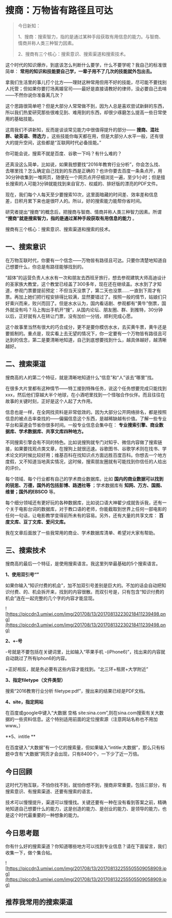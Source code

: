 # 搜商：万物皆有路径且可达

> 今日新知：
> 
> 1、搜商：搜索智力，指的是通过某种手段获取有用信息的能力。与智商、情商并称人类三种智力因素。
> 
> 2、搜商有三个核心：搜索意识、搜索渠道和搜索技术。

这个时代的知识爆炸，到底该怎么判断什么要学，什么不要学呢？我自己的标准很简单： **常用的知识和技能要自己学，一辈子用不了几次的技能就外包出去。**

拿我们生活里的事儿打个比方——理财这种常用但用不好的技能，尽可能不要找别人托管；但如果你要打场离婚官司——最好是直接请教好的律师，没必要自己去啃——不然你说你准备离几次？

这个思路很简单吧？但是大部分人常常做不到，因为人总是喜欢尝试新鲜的东西，所以我们热爱研究那些很难见到、难用到的东西，却很少琢磨怎么提高一些日常使用的基础技能。

这周我们不讲新知，反而是谈谈常见能力中很值得提升的部分—— **搜商、混社群、破英语、筛选力** 。这些技能你每天都在用，但是大部分人水平一般，还有很大的提升空间，这些都是“互联网时代必备技能。”

你可能会说，搜索不就是百度、谷歌一下吗？有什么难的？

还真没这么简单，比如说，如果我想要找“2016年教育行业分析”，你会怎么找、去哪里找？怎么确定自己找到的东西是正确的？也许你要去百度一条条点开，用30分钟收集到一堆网页，随便在一个网页点开仔细浏览一遍，至少1小时；但是擅长搜索的人可能3分钟就能找到来自官方、权威的、排好版的漂亮的PDF文件。

现在，我们每个人每天至少要搜索10次，这里面暗藏的时间差、效率差和信息差，日积月累下来也是很吓人的。所以，好的搜索能力能帮你省时间。

研究者提出“搜商”的概念后，把搜商与智商、情商并称人类三种智力因素。所谓   **“搜商”就是搜索智力，指的是通过某种手段获取有用信息的能力** 。

搜商有三个核心：搜索意识、搜索渠道和搜索的技术。

## 一、搜索意识

在万物互联时代，你要有一个信念——万物皆有路径且可达。只要你清楚地知道自己想要什么，你总是有路径能够找到的。

“超体”的运营负责人水水有一次和朋友去西班牙旅行，想去参观建筑大师高迪设计的圣家族大教堂，这个教堂已经盖了300多年，现在还在继续盖。水水到了才知道，参观门票要提前预定：不但当天没票了，第二天也没票……一直到下周才有票。再加上她们把行程安排得比较满，显然要错过了。按照一般的情节，姑娘们只好乘兴而来，败兴而回了。但是水水认为，国内看话剧、参观都有“黄牛”倒票，国外就没有吗？马上掏出手机开“搜”，从国内论坛、朋友圈、群、到推特，30分钟以后，正好就有人在转让门票，没有加价一分钱，顺利完成心愿。

这个故事里当然有很大的巧合成分，更不是要你模仿水水，去买黄牛票，黄牛还是要抵制的。重点是，现实看上去无望的情况下，你一定要有一个万物皆有路径且可达到的信念，第二是要清晰地知道，自己到底想要找到什么，越具体越好，越清晰越好。

## 二、搜索渠道

搜商高的人的第二个特征，就是清晰地知道什么“信息”和“人”该去“哪里”找。

在很多大片里都有这种情节——特工接到特殊任务，说这个任务想要完成只能找到xxx，然后他们穿越大半个地球，在小酒吧里找到一个怪咖合作伙伴。而且往往在故事的关键时刻，正好是这个人起了大作用。

信息也是一样，在全网找资料是非常低效的。因为大部分公开网络排名，都是按照信息的被点击率查找的——偏偏信息这个东西，是越稀缺越有价值。了解一些专业平台和渠道会节省你很多时间。一般专业信息会集中在： **专业搜索引擎、商业数据库、学术数据库、共享文库四种地方。**

不同搜索引擎会有不同的特色。比如说搜狗就专门对知乎、微信内容做了搜索链接，如果要找观点类文章，在搜狗上就很迅速。谷歌图书、谷歌学术则在找书、学术论文的时候比较好用；维基百科在找知识点方面远胜百度百科。你想去一个地方度假，又不知道当地真实情况，这时候，搜索朋友圈就有可能找到你信任的人给出的评价。

每个领域、每个行业都有自己的学术商业数据库。比如 **国内的商业数据可以找到的锐思、万德，国外的包括彭博、路透社等** ；学术数据库有 **知网、万方、国图、维普；国外的EBSCO** 等。

每个细分领域还有更好玩的各种数据库，比如说口语大神翟少成就告诉我，还有一个关于电影台词的数据库，对于教口语的老师，你能截取到世界上任何一部电影的任何一句话，让电影教学变得前所未有的容易。另外，还有大量的共享文库： **百度文库、豆丁文库、爱问文库。**

我在文章后面放了一些我常用的商业、学术数据库清单、希望对大家有帮助。

## 三、搜索技术

搜商高的最后一个特征，是使用搜索语言。我这里列举最基础的5个搜索语言。

 **1、使用双引号“”**

如果你输入“知识付费的机会”，加不加双引号差别是巨大的。不加的话会自动把知识付费、的、机会拆开来，找到的内容很散。而双引号是，只有包含“知识付费的机会”连在一起完整的几个字的内容才能显现。

![https://piccdn3.umiwi.com/img/201708/13/201708132230218411239498.png](https://piccdn3.umiwi.com/img/201708/13/201708132230218411239498.png)

 **2、+\-号**

-号就是不要包括在关键词里，比如输入“苹果手机 -(iPhone6)”，找出来的内容就自动跳过了所有Iphon6的内容。

+正好相反，就是务必要有这些内容才能找到。“北三环+租房+大学附近”

 **3、指定filetype（文件类型）**

搜索“2016教育行业分析 filetype:pdf”，搜出来的结果已经是PDF文档。

 **4、site，指定网站**

在百度或google中键入“大数据 空格 site:sina.com”,则在sina.com搜索有关大数据的一些资料信息。这个特别适用前面的定位搜索源（注意网站名称也不用加www。）

 **5、intitle **

在百度键入“大数据”有一个亿的搜索量，但如果输入“intitle:大数据”，那么只有标题中含有“大数据”网页才会出现，只有8400个，一下少了近一万倍。

## 今日回顾

这时代万物互联，不怕你找不到，就怕你想不到，搜商非常重要。包括三部分，有搜索意识、有搜索渠道、还要有搜索的语言。

技术可以慢慢提升，渠道可以慢慢找。关键还要有一种在没有看到答案之前，精确地知道自己想要什么的能力，这是创造的能力、是创业的能力、是领导的能力，也是这个时代最重要的一种想象的能力。

## 今日思考题

你有什么好的搜索渠道？你知道哪些地方可以找到专业信息？请在下面留言，我们收集一下，做个集合帖。

![https://piccdn3.umiwi.com/img/201708/13/201708132255505509058909.jpg](https://piccdn3.umiwi.com/img/201708/13/201708132255505509058909.jpg)

## 推荐我常用的搜索渠道

---
